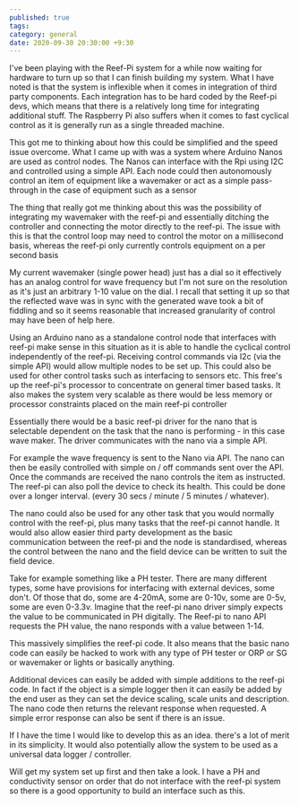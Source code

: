 ```yaml
---
published: true
tags: 
category: general
date: 2020-09-30 20:30:00 +9:30
---
```

I've been playing with the Reef-Pi system for a while now waiting for hardware to turn up so that I can finish building my system. What I have noted is that the system is inflexible when it comes in integration of third party components. Each integration has to be hard coded by the Reef-pi devs, which means that there is a relatively long time for integrating additional stuff. The Raspberry Pi also suffers when it comes to fast cyclical control as it is generally run as a single threaded machine.

This got me to thinking about how this could be simplified and the speed issue overcome. What I came up with was a system where Arduino Nanos are used as control nodes. The Nanos can interface with the Rpi using I2C and controlled using a simple API. Each node could then autonomously control an item of equipment like a wavemaker or act as a simple pass-through in the case of equipment such as a sensor

The thing that really got me thinking about this was the possibility of integrating my wavemaker with the reef-pi and essentially ditching the controller and connecting the motor directly to the reef-pi. The issue with this is that the control loop may need to control the motor on a millisecond basis, whereas the reef-pi only currently controls equipment on a per second basis 

My current wavemaker (single power head) just has a dial so it effectively has an analog control for wave frequency but I'm not sure on the resolution as it's just an arbitrary 1-10 value on the dial. I recall that setting it up so that the reflected wave was in sync with the generated wave took a bit of fiddling and so it seems reasonable that increased granularity of control may have been of help here. 

Using an Arduino nano as a standalone control node that interfaces with reef-pi make sense in this situation as it is able to handle the cyclical control independently of the reef-pi. Receiving control commands via I2c (via the simple API) would allow multiple nodes to be set up. This could also be used for other control tasks such as interfacing to sensors etc. This free's up the reef-pi's processor to concentrate on general timer based tasks. It also makes the system very scalable as there would be less memory or processor constraints placed on the main reef-pi controller

Essentially there would be a basic reef-pi driver for the nano that is selectable dependent on the task that the nano is performing - in this case wave maker. The driver communicates with the nano via a simple API. 

For example the wave frequency is sent to the Nano via API. The nano can then be easily controlled with simple on / off commands sent over the API. Once the commands are received the nano controls the item as instructed. The reef-pi can also poll the device to check its health. This could be done over a longer interval. (every 30 secs / minute / 5 minutes / whatever).

The nano could also be used for any other task that you would normally control with the reef-pi, plus many tasks that the reef-pi cannot handle. It would also allow easier third party development as the basic communication between the reef-pi and the node is standardised, whereas the control between the nano and the field device can be written to suit the field device.

Take for example something like a PH tester. There are many different types, some have provisions for interfacing with external devices, some don't. Of those that do, some are 4-20mA, some are 0-10v, some are 0-5v, some are even 0-3.3v. Imagine that the reef-pi nano driver simply expects the value to be communicated in PH digitally. The Reef-pi to nano API requests the PH value, the nano responds with a value between 1-14. 

This massively simplifies the reef-pi code. It also means that the basic nano code can easily be hacked to work with any type of PH tester or ORP or SG or wavemaker or lights or basically anything.

Additional devices can easily be added with simple additions to the reef-pi code. In fact if the object is a simple logger then it can easily be added by the end user as they can set the device scaling, scale units and description. The nano code then returns the relevant response when requested. A simple error response can also be sent if there is an issue.

If I have the time I would like to develop this as an idea. there's a lot of merit in its simplicity. It would also potentially allow the system to be used as a universal data logger / controller.

Will get my system set up first and then take a look. I have a PH and conductivity sensor on order that do not interface with the reef-pi system so there is a good opportunity to build an interface such as this.